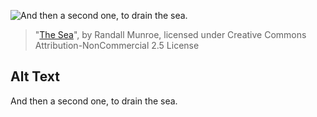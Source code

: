 ![And then a second one, to drain the sea.](https://imgs.xkcd.com/comics/the_sea.png)
> "[The Sea](https://xkcd.com/450/)", by Randall Munroe, licensed under Creative Commons Attribution-NonCommercial 2.5 License

## Alt Text
And then a second one, to drain the sea.
